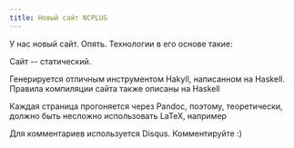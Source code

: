 ```yaml
---
title: Новый сайт NCPLUG
---
```


У нас новый сайт. Опять. Технологии в его основе такие:

<!--more-->

Сайт -- статический.

Генерируется отличным инструментом Hakyll, написанном на Haskell. Правила компиляции сайта также описаны на Haskell

Каждая страница прогоняется через Pandoc, поэтому, теоретически, должно быть несложно использовать LaTeX, например

Для комментариев используется Disqus. Комментируйте :)